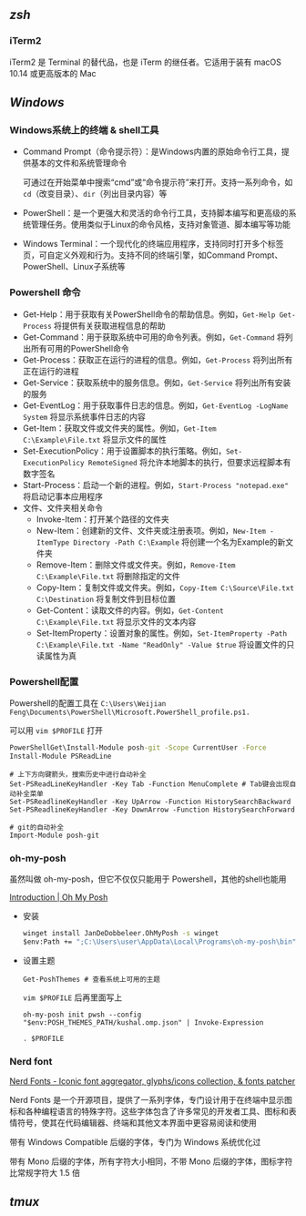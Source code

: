 ## *zsh*

### iTerm2

iTerm2 是 Terminal 的替代品，也是 iTerm 的继任者。它适用于装有 macOS 10.14 或更高版本的 Mac

## *Windows*

### Windows系统上的终端 & shell工具

* Command Prompt（命令提示符）：是Windows内置的原始命令行工具，提供基本的文件和系统管理命令
  
  可通过在开始菜单中搜索“cmd”或“命令提示符”来打开。支持一系列命令，如`cd`（改变目录）、`dir`（列出目录内容）等
  
* PowerShell：是一个更强大和灵活的命令行工具，支持脚本编写和更高级的系统管理任务。使用类似于Linux的命令风格，支持对象管道、脚本编写等功能
  
* Windows Terminal：一个现代化的终端应用程序，支持同时打开多个标签页，可自定义外观和行为。支持不同的终端引擎，如Command Prompt、PowerShell、Linux子系统等

### Powershell 命令

* Get-Help：用于获取有关PowerShell命令的帮助信息。例如，`Get-Help Get-Process` 将提供有关获取进程信息的帮助
* Get-Command：用于获取系统中可用的命令列表。例如，`Get-Command` 将列出所有可用的PowerShell命令
* Get-Process：获取正在运行的进程的信息。例如，`Get-Process` 将列出所有正在运行的进程
* Get-Service：获取系统中的服务信息。例如，`Get-Service` 将列出所有安装的服务
* Get-EventLog：用于获取事件日志的信息。例如，`Get-EventLog -LogName System` 将显示系统事件日志的内容
* Get-Item：获取文件或文件夹的属性。例如，`Get-Item C:\Example\File.txt` 将显示文件的属性
* Set-ExecutionPolicy：用于设置脚本的执行策略。例如，`Set-ExecutionPolicy RemoteSigned` 将允许本地脚本的执行，但要求远程脚本有数字签名
* Start-Process：启动一个新的进程。例如，`Start-Process "notepad.exe"` 将启动记事本应用程序
* 文件、文件夹相关命令
  * Invoke-Item：打开某个路径的文件夹
  * New-Item：创建新的文件、文件夹或注册表项。例如，`New-Item -ItemType Directory -Path C:\Example` 将创建一个名为Example的新文件夹
  * Remove-Item：删除文件或文件夹。例如，`Remove-Item C:\Example\File.txt` 将删除指定的文件
  * Copy-Item：复制文件或文件夹。例如，`Copy-Item C:\Source\File.txt C:\Destination` 将复制文件到目标位置
  * Get-Content：读取文件的内容。例如，`Get-Content C:\Example\File.txt` 将显示文件的文本内容
  * Set-ItemProperty：设置对象的属性。例如，`Set-ItemProperty -Path C:\Example\File.txt -Name "ReadOnly" -Value $true` 将设置文件的只读属性为真

### Powershell配置

Powershell的配置工具在 `C:\Users\Weijian Feng\Documents\PowerShell\Microsoft.PowerShell_profile.ps1.`

可以用 `vim $PROFILE` 打开

```cmd
PowerShellGet\Install-Module posh-git -Scope CurrentUser -Force
Install-Module PSReadLine
```

```
# 上下方向键箭头，搜索历史中进行自动补全
Set-PSReadLineKeyHandler -Key Tab -Function MenuComplete # Tab键会出现自动补全菜单
Set-PSReadlineKeyHandler -Key UpArrow -Function HistorySearchBackward
Set-PSReadlineKeyHandler -Key DownArrow -Function HistorySearchForward

# git的自动补全
Import-Module posh-git
```

### oh-my-posh

虽然叫做 oh-my-posh，但它不仅仅只能用于 Powershell，其他的shell也能用

[Introduction | Oh My Posh](https://ohmyposh.dev/docs/)

* 安装

  ```cmd
  winget install JanDeDobbeleer.OhMyPosh -s winget
  $env:Path += ";C:\Users\user\AppData\Local\Programs\oh-my-posh\bin" # 添加到环境变量
  ```

* 设置主题

  ```
  Get-PoshThemes # 查看系统上可用的主题
  ```

  `vim $PROFILE` 后再里面写上

  ```
  oh-my-posh init pwsh --config "$env:POSH_THEMES_PATH/kushal.omp.json" | Invoke-Expression
  ```

  ```
  . $PROFILE
  ```

### Nerd font

[Nerd Fonts - Iconic font aggregator, glyphs/icons collection, & fonts patcher](https://www.nerdfonts.com/#home)

Nerd Fonts 是一个开源项目，提供了一系列字体，专门设计用于在终端中显示图标和各种编程语言的特殊字符。这些字体包含了许多常见的开发者工具、图标和表情符号，使其在代码编辑器、终端和其他文本界面中更容易阅读和使用

带有 Windows Compatible 后缀的字体，专门为 Windows 系统优化过

带有 Mono 后缀的字体，所有字符大小相同，不带 Mono 后缀的字体，图标字符比常规字符大 1.5 倍

## *tmux*